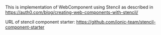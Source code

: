 This is implementation of WebComponent using Stencil as described in https://auth0.com/blog/creating-web-components-with-stencil/

URL of stencil component starter: https://github.com/ionic-team/stencil-component-starter

